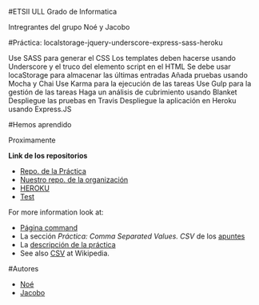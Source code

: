#ETSII ULL Grado de Informatica

Intregrantes del grupo Noé y Jacobo

#Práctica: localstorage-jquery-underscore-express-sass-heroku

Use SASS para generar el CSS
Los templates deben hacerse usando Underscore y el truco del elemento script en el HTML
Se debe usar locaStorage para almacenar las últimas entradas
Añada pruebas usando Mocha y Chai
Use Karma para la ejecución de las tareas
Use Gulp para la gestión de las tareas
Haga un análisis de cubrimiento usando Blanket
Despliegue las pruebas en Travis
Despliegue la aplicación en Heroku usando Express.JS

#Hemos aprendido

Proximamente


**Link de los repositorios**

* [Repo. de la Práctica](https://github.com/ULL-ESIT-GRADOII-DSI/localstorage-jquery-underscore-express-sass-heroku-noe-jacobo1)
* [Nuestro repo. de la organización](https://github.com/noe-jacoboDSI/localstorage-jquery-underscore-express-sass)
* [HEROKU](https://peaceful-bastion-29916.herokuapp.com/)
* [Test](http://noe-jacobodsi.github.io/localstorage-jquery-underscore-express-sass/test/index.html)


For more information look at:
* [Página command](http://noe-jacobodsi.github.io/Comma-separated/)
* La sección *Práctica: Comma Separated Values. CSV* de los [apuntes](http://crguezl.github.io/pl-html/node11.html)
* La [descripción de la práctica](https://casianorodriguezleon.gitbooks.io/pl1516/content/practicas/csv.html)
* See also [CSV](http://en.wikipedia.org/wiki/Comma-separated_values) at Wikipedia.

#Autores

* [Noé](http://dsi1516.github.io/Practica1)
* [Jacobo](http://alu0100836059.github.io/pagina_personal)
